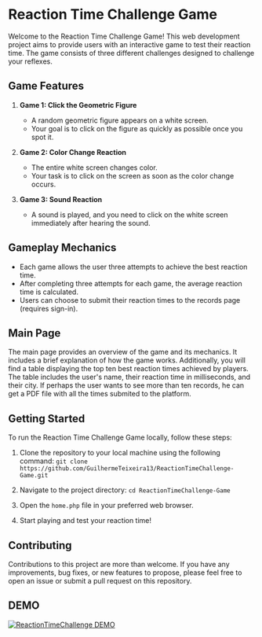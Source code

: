 # Reaction Time Challenge Game

Welcome to the Reaction Time Challenge Game! This web development project aims to provide users with an interactive game to test their reaction time. The game consists of three different challenges designed to challenge your reflexes.

## Game Features

1. **Game 1: Click the Geometric Figure**
   - A random geometric figure appears on a white screen.
   - Your goal is to click on the figure as quickly as possible once you spot it.

2. **Game 2: Color Change Reaction**
   - The entire white screen changes color.
   - Your task is to click on the screen as soon as the color change occurs.

3. **Game 3: Sound Reaction**
   - A sound is played, and you need to click on the white screen immediately after hearing the sound.

## Gameplay Mechanics

- Each game allows the user three attempts to achieve the best reaction time.
- After completing three attempts for each game, the average reaction time is calculated.
- Users can choose to submit their reaction times to the records page (requires sign-in).

## Main Page

The main page provides an overview of the game and its mechanics. It includes a brief explanation of how the game works. Additionally, you will find a table displaying the top ten best reaction times achieved by players. The table includes the user's name, their reaction time in milliseconds, and their city. If perhaps the user wants to see more than ten records, he can get a PDF file with all the times submited to the platform.

## Getting Started

To run the Reaction Time Challenge Game locally, follow these steps:

1. Clone the repository to your local machine using the following command: `git clone https://github.com/GuilhermeTeixeira13/ReactionTimeChallenge-Game.git`

2. Navigate to the project directory: `cd ReactionTimeChallenge-Game`

3. Open the `home.php` file in your preferred web browser.

4. Start playing and test your reaction time!

## Contributing

Contributions to this project are more than welcome. If you have any improvements, bug fixes, or new features to propose, please feel free to open an issue or submit a pull request on this repository.

## DEMO 

[![ReactionTimeChallenge DEMO](http://img.youtube.com/vi/ypf_NDYAyvk/0.jpg)](https://www.youtube.com/watch?v=ypf_NDYAyvk "Watch on Youtube")
